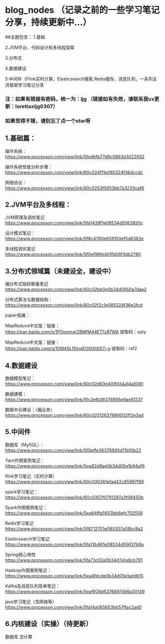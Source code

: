 # blog_nodes （记录之前的一些学习笔记分享，持续更新中...）
##主题包含：
  1.基础
  
  2.JVM平台、代码设计和多线程探索
  
  3.分布式
  
  4.数据建设
  
  5.中间件（Flink实时计算，Elasticsearch搜索,Redis缓存，消息队列，一系列主流框架学习笔记分享
  

### 注：如果有链接有密码，统一为：ljg  （链接如有失效，请联系我vx更新：lorettaxljg0307）
### 如果觉得不错，请别忘了点一个star呀

## 1.基础篇：

  操作系统：
  https://www.processon.com/view/link/5fedbfb77d9c0863d3022932

  操作系统性能分析步骤：
  https://www.processon.com/view/link/60c024f11e085324f36dccdc

  网络协议：
  https://www.processon.com/view/link/60c0253f5653bb7a3233caf6

## 2.JVM平台及多线程：

  JVM原理及调优笔记
  https://www.processon.com/view/link/5fa1439f1e08534d5563920c

  设计模式笔记：
  https://www.processon.com/view/link/5f8c4760e658150ef5d6382e

  多线程调优笔记
  https://www.processon.com/view/link/5f0ef96fe401fd06f3db2780

## 3.分布式领域篇（未建设全，建设中）

  偏分布式指标衡量笔记
  https://www.processon.com/view/link/60c02bb0e0b34d0950a7dae2
  
  分布式算法与数据结构：
  https://www.processon.com/view/link/60c02f2c1e085324f36e2fcd
  
  paper拓展：
  
  MapReduce中文版：链接：https://pan.baidu.com/s/1POpqmqr28MfM44ET7z87WA 提取码：xpty
  
  MapReduce中文版：链接：https://pan.baidu.com/s/10M4SLf5InqEO0tXt0S7i-g 提取码：rsf2 
    
  

## 4.数据建设

  数据模型笔记：
  https://www.processon.com/view/link/60c02d63e401fd34a14a5091
  
  数据建模：
  https://www.processon.com/view/link/5fc2efb36376895e9ae5f237
  
  数据中台建设：（偏业务）
  https://www.processon.com/view/link/60c02512637689502ff2e3ad

## 5.中间件

   数据库（MySQL）:
   https://www.processon.com/view/link/5f0effe36376895d7fb10b22

  Yarn作图案例笔记：
  https://www.processon.com/view/link/5ea82d8ae0b34d05e1b64af6

  flink学习笔记（实时计算）
  https://www.processon.com/view/link/60c030361efad42c65997f99
  
  spark学习笔记：
  https://www.processon.com/view/link/60c0307f0791297a3f08450b
  
  Spark作图案例笔记：
  https://www.processon.com/view/link/5ea64ffa5653bb6efc702558
  
  Redis学习笔记
  https://www.processon.com/view/link/5f8712701e085307a08bc8a2

  Elasticsearch学习笔记
  https://www.processon.com/view/link/5fa13b461e08534d55637b9a

  Spring核心特性
  https://www.processon.com/view/link/5fa73c02e0b34d7a1a9cb791


  Hadoop作图案例笔记：
  https://www.processon.com/view/link/5ea4fdcde0b34d05e1addb15

  Kafka及消息队列简单笔记： 
  https://www.processon.com/view/link/5eaf928d6376897466a30149

  java学习笔记（含网络等）
  https://www.processon.com/view/link/5fa14a065653bb57ffac2ad0


## 6.内核建设（实操）（待更新）
  数据库
  流计算
